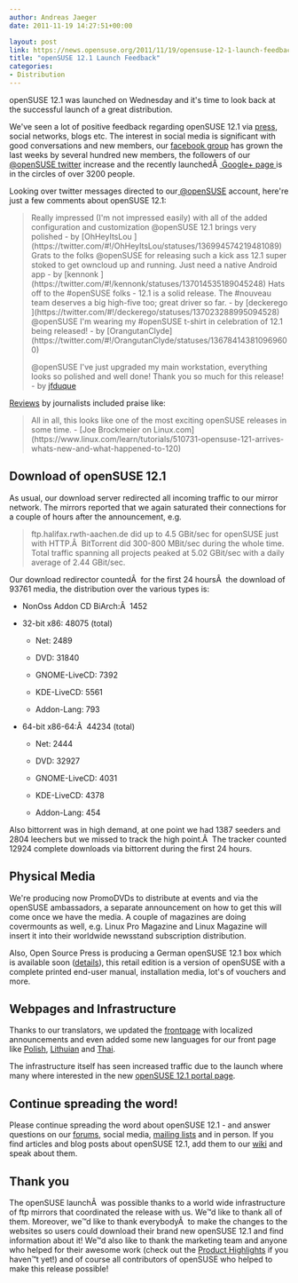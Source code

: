 ```yaml
---
author: Andreas Jaeger
date: 2011-11-19 14:27:51+00:00

layout: post
link: https://news.opensuse.org/2011/11/19/opensuse-12-1-launch-feedback/
title: "openSUSE 12.1 Launch Feedback"
categories:
- Distribution
---
```

openSUSE 12.1 was launched on Wednesday and it's time to look back at the successful launch of a great distribution.

We've seen a lot of positive feedback regarding openSUSE 12.1 via [press](http://en.opensuse.org/In_the_press), social networks, blogs etc. The interest in social media is significant with good conversations and new members, our [facebook group](http://www.facebook.com/group.php?gid=2256834487) has grown the last weeks by several hundred new members, the followers of our [@openSUSE twitter](http://twitter.com/#!/openSUSE) increase and the recently launchedÂ [ Google+ page ](https://plus.google.com/110312141834246266844/)is in the circles of over 3200 people.

Looking over twitter messages directed to our[ @openSUSE](http://twitter.com/openSUSE) account, here're just a few comments about openSUSE 12.1:


<blockquote>Really impressed (I'm not impressed easily) with all of the added configuration and customization @openSUSE 12.1 brings very polished - by [OhHeyItsLou<!-- more -->
](https://twitter.com/#!/OhHeyItsLou/statuses/136994574219481089)
Grats to the folks @openSUSE for releasing such a kick ass 12.1 super stoked to get owncloud up and running. Just need a native Android app - by [kennonk
](https://twitter.com/#!/kennonk/statuses/137014535189045248)
Hats off to the #openSUSE folks - 12.1 is a solid release. The #nouveau team deserves a big high-five too; great driver so far. - by [deckerego
](https://twitter.com/#!/deckerego/statuses/137023288995094528)
@openSUSE I'm wearing my #openSUSE t-shirt in celebration of 12.1 being released! - by [OrangutanClyde](https://twitter.com/#!/OrangutanClyde/statuses/136784143810969600)

@openSUSE I've just upgraded my main workstation, everything looks so polished and well done! Thank you so much for this release! - by [jfduque](https://twitter.com/#!/jfduque/statuses/137081293283405824)</blockquote>


[Reviews](http://en.opensuse.org/In_the_press) by journalists included praise like:


<blockquote>All in all, this looks like one of the most exciting openSUSE releases in some time. - [Joe Brockmeier on Linux.com](https://www.linux.com/learn/tutorials/510731-opensuse-121-arrives-whats-new-and-what-happened-to-120)</blockquote>




## Download of openSUSE 12.1


As usual, our download server redirected all incoming traffic to our mirror network. The mirrors reported that we again saturated their connections for a couple of hours after the announcement, e.g.


<blockquote>ftp.halifax.rwth-aachen.de did up to 4.5 GBit/sec for openSUSE just with HTTP.Â  BitTorrent did 300-800 MBit/sec during the whole time. Total traffic spanning all projects peaked at 5.02 GBit/sec with a daily average of 2.44 GBit/sec.</blockquote>


Our download redirector countedÂ  for the first 24 hoursÂ  the download of 93761 media, the distribution over the various types is:



	
  * NonOss Addon CD BiArch:Â  1452

	
  * 32-bit x86: 48075 (total)

	
    * Net: 2489

	
    * DVD: 31840

	
    * GNOME-LiveCD: 7392

	
    * KDE-LiveCD: 5561

	
    * Addon-Lang: 793




	
  * 64-bit x86-64:Â  44234 (total)

	
    * Net: 2444

	
    * DVD: 32927

	
    * GNOME-LiveCD: 4031

	
    * KDE-LiveCD: 4378

	
    * Addon-Lang: 454





Also bittorrent was in high demand, at one point we had 1387 seeders and 2804 leechers but we missed to track the high point.Â  The tracker counted 12924 complete downloads via bittorrent during the first 24 hours.


## Physical Media


We're producing now PromoDVDs to distribute at events and via the openSUSE ambassadors, a separate announcement on how to get this will
come once we have the media. A couple of magazines are doing covermounts as well, e.g. Linux Pro Magazine and Linux Magazine will insert it into their worldwide newsstand subscription distribution.

Also, Open Source Press is producing a German openSUSE 12.1 box which is available soon ([details](http://en.opensuse.org/Buy_openSUSE )), this retail edition is a version of openSUSE with a complete printed  end-user manual, installation media, lot's of vouchers and more.


## Webpages and Infrastructure


Thanks to our translators, we updated the [frontpage](http://www.opensuse.org/) with localized announcements and even added some new languages for our front page like [Polish](http://www.opensuse.org/pl), [Lithuian](http://www.opensuse.org/lt) and [Thai](http://www.opensuse.org/th).

The infrastructure itself has seen increased traffic due to the launch where many where interested in the new [openSUSE 12.1 portal page](http://en.opensuse.org/Portal:12.1 ).


## Continue spreading the word!


Please continue spreading the word about openSUSE 12.1 - and answer questions on our [forums](http://forums.opensuse.org/), social media, [mailing lists](http://lists.opensuse.org) and in person. If you find articles and blog posts about openSUSE 12.1, add them to our [wiki](http://en.opensuse.org/In_the_press) and speak about them.


## Thank you


The openSUSE launchÂ  was possible thanks to a world wide infrastructure of ftp mirrors that coordinated the release with us. We™d like to thank all of them. Moreover, we™d like to thank everybodyÂ  to make the changes to the websites so users could download their brand new openSUSE 12.1 and find information about it! We™d also like to thank the marketing team and anyone who helped for their awesome work (check out the [Product Highlights](http://en.opensuse.org/Product_highlights) if you haven™t yet!) and of course all contributors of openSUSE who helped to make this release possible!		
